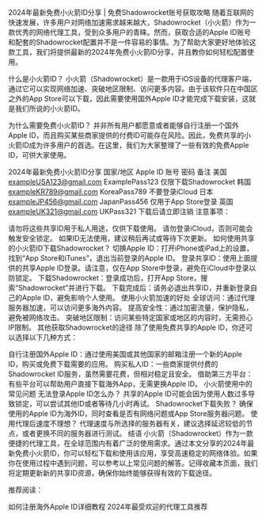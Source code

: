 2024年最新免费小火箭ID分享 | 免费Shadowrocket账号获取攻略
随着互联网的快速发展，许多用户对网络加速需求越来越大，Shadowrocket（小火箭）作为一款优秀的网络代理工具，受到众多用户的青睐。然而，获取合适的Apple ID账号和配套的Shadowrocket配置并不是一件容易的事情。为了帮助大家更好地体验这款工具，我们将提供最新的2024年免费小火箭ID分享，并且教你如何轻松配置使用。

什么是小火箭ID？
小火箭（Shadowrocket）是一款用于iOS设备的代理客户端，通过它可以实现网络加速、突破地区限制、访问更多内容。由于该软件只在中国区之外的App Store可以下载，因此需要使用国外Apple ID才能完成下载安装，这就是我们所说的小火箭ID。

为什么需要免费小火箭ID？
并非所有用户都愿意或者能够自行注册一个国外Apple ID，而且购买某些商家提供的付费ID可能存在风险。因此，免费共享的小火箭ID成为许多用户的首选。在这里，我们为大家整理了一些有效的免费Apple ID，可供大家使用。

2024年最新免费小火箭ID分享
国家/地区	Apple ID 账号	密码	备注
美国	exampleUSA123@gmail.com	ExamplePass123	仅限下载Shadowrocket
韩国	exampleKR789@gmail.com	KoreaPass789	不要登录iCloud
日本	exampleJP456@gmail.com	JapanPass456	仅用于App Store登录
英国	exampleUK321@gmail.com	UKPass321	下载后请立即注销
注意事项：

请勿将这些共享ID用于私人用途，仅供下载使用。
请勿登录iCloud，否则可能会触发安全锁定。
如果ID无法使用，建议稍后再试或等待下次更新。
如何使用共享的小火箭ID下载Shadowrocket？
切换Apple ID：打开iPhone或iPad上的设置，找到“App Store和iTunes”，退出当前登录的Apple ID。
登录共享ID：使用上面提供的共享Apple ID登录。请注意，仅在App Store中登录，避免在iCloud中登录以防锁定。
下载Shadowrocket：登录成功后，打开App Store，搜索“Shadowrocket”并进行下载。
下载完成后：请务必退出共享ID，并重新登录自己的Apple ID，避免影响个人使用。
使用小火箭加速的好处
全球访问：通过代理服务器加速，可以访问更多海外内容。
提高安全性：通过加密流量，保护隐私，避免被网络攻击。
突破地区限制：访问某些特定国家或地区的内容时，无需担心IP限制。
其他获取Shadowrocket的途径
除了使用免费共享的Apple ID，你还可以选择以下几种方式：

自行注册国外Apple ID：通过使用美国或其他国家的邮箱注册一个新的Apple ID，购买或免费下载需要的应用。
购买私人ID：一些商家提供付费的Shadowrocket ID服务，虽然需要花费，但相对稳定且安全。
借助第三方平台：有些平台可以帮助用户直接下载海外App，无需更换Apple ID。
小火箭使用中的常见问题
无法登录Apple ID怎么办？
共享的Apple ID可能会因为使用人数过多导致锁定，可以尝试其他ID或者等待几小时再试。
Shadowrocket下载失败？
确保使用的Apple ID为海外ID，同时查看是否有网络问题或App Store服务器问题。
使用代理后速度不理想？
代理速度与所选择的服务器有关，建议选择延迟较低的节点，或者更换不同的服务器进行测试。
结语
小火箭（Shadowrocket）作为一款便捷的代理工具，在全球范围内有着广泛的使用需求。通过本文分享的2024年最新免费小火箭ID，你可以轻松下载和使用该应用，享受高速稳定的网络体验。如果你在使用过程中遇到问题，可以参考以上常见问题的解答。记得收藏本页面，我们将定期更新新的共享ID资源，确保你始终能够获得有效的下载途径。

推荐阅读：

如何注册海外Apple ID详细教程
2024年最受欢迎的代理工具推荐
